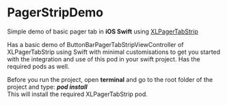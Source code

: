 # PagerStripDemo
Simple demo of basic pager tab in <b>iOS Swift</b> using <a href= https://github.com/xmartlabs/XLPagerTabStrip>XLPagerTabStrip</a>

Has a basic demo of ButtonBarPagerTabStripViewController of XLPagerTabStrip using Swift with minimal customisations to get you started with the integration and use of this pod in your swift project. Has the required pods as well.

Before you run the project, open <b>terminal</b> and go to the root folder of the project and type:
<b><i>pod install</b></i><br>
This will install the required XLPagerTabStrip pod.
